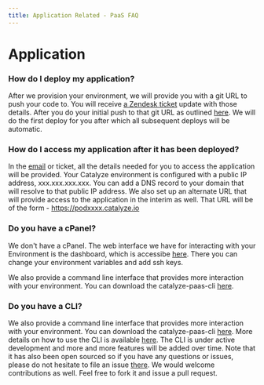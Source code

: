 ```yaml
---
title: Application Related - PaaS FAQ
---
```


# Application

### How do I deploy my application?

After we provision your environment, we will provide you with a git URL to push your code to. You will receive [a Zendesk ticket](https://resources.catalyze.io/paas/getting-started/deploying-your-first-app/provisioning-your-environment/) update with those details. After you do your initial push to that git URL as outlined [here](https://resources.catalyze.io/paas/getting-started/deploying-your-first-app/deploying-the-app/). We will do the first deploy for you after which all subsequent deploys will be automatic. 

### How do I access my application after it has been deployed?

In the [email](https://resources.catalyze.io/paas/getting-started/deploying-your-first-app/provisioning-your-environment/) or ticket, all the details needed for you to access the application will be provided. Your Catalyze environment is configured with a public IP address, xxx.xxx.xxx.xxx. You can add a DNS record to your domain that will resolve to that public IP address. We also set up an alternate URL that will provide access to the application in the interim as well. That URL will be of the form - https://podxxxx.catalyze.io


### Do you have a cPanel?

We don't have a cPanel. The web interface we have for interacting with your Environment is the dashboard, which is accessibe [here](https://dashboard.catalyze.io). There you can change your environment variables and add ssh keys.

We also provide a command line interface that provides more interaction with your environment. You can download the catalyze-paas-cli [here](https://github.com/catalyzeio/catalyze-paas-cli). 


### Do you have a CLI?

We also provide a command line interface that provides more interaction with your environment. You can download the catalyze-paas-cli [here](https://github.com/catalyzeio/catalyze-paas-cli). More details on how to use the CLI is available [here](https://resources.catalyze.io/paas/getting-started/the-paas-cli/). The CLI is under active development and more and more features will be added over time. Note that it has also been open sourced so if you have any questions or issues, please do not hesitate to file an issue [there](https://github.com/catalyzeio/catalyze-paas-cli/issues). We would welcome contributions as well. Feel free to fork it and issue a pull request.

